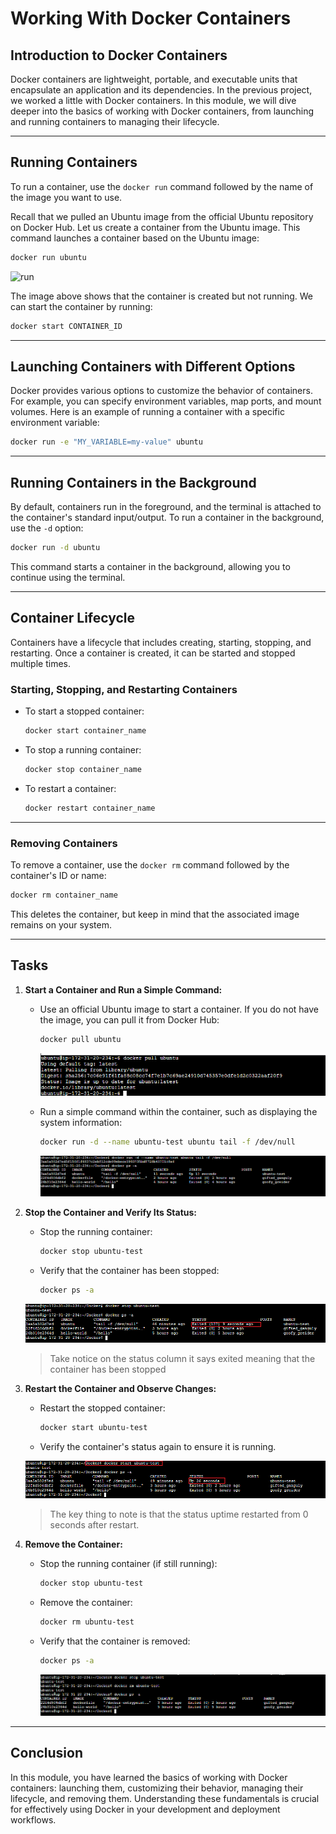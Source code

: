 # Working With Docker Containers

## Introduction to Docker Containers

Docker containers are lightweight, portable, and executable units that encapsulate an application and its dependencies. In the previous project, we worked a little with Docker containers. In this module, we will dive deeper into the basics of working with Docker containers, from launching and running containers to managing their lifecycle.

---

## Running Containers

To run a container, use the `docker run` command followed by the name of the image you want to use.

Recall that we pulled an Ubuntu image from the official Ubuntu repository on Docker Hub. Let us create a container from the Ubuntu image. This command launches a container based on the Ubuntu image:

```bash
docker run ubuntu
```

![run](link)

The image above shows that the container is created but not running. We can start the container by running:

```bash
docker start CONTAINER_ID
```

---

## Launching Containers with Different Options

Docker provides various options to customize the behavior of containers. For example, you can specify environment variables, map ports, and mount volumes. Here is an example of running a container with a specific environment variable:

```bash
docker run -e "MY_VARIABLE=my-value" ubuntu
```

---

## Running Containers in the Background

By default, containers run in the foreground, and the terminal is attached to the container's standard input/output. To run a container in the background, use the `-d` option:

```bash
docker run -d ubuntu
```

This command starts a container in the background, allowing you to continue using the terminal.

---

## Container Lifecycle

Containers have a lifecycle that includes creating, starting, stopping, and restarting. Once a container is created, it can be started and stopped multiple times.

### Starting, Stopping, and Restarting Containers

- To start a stopped container:

  ```bash
  docker start container_name
  ```

- To stop a running container:

  ```bash
  docker stop container_name
  ```

- To restart a container:

  ```bash
  docker restart container_name
  ```

---

### Removing Containers

To remove a container, use the `docker rm` command followed by the container's ID or name:

```bash
docker rm container_name
```

This deletes the container, but keep in mind that the associated image remains on your system.

---

## Tasks

1. **Start a Container and Run a Simple Command:**
    - Use an official Ubuntu image to start a container. If you do not have the image, you can pull it from Docker Hub:

      ```bash
      docker pull ubuntu
      ```
      ![Docker Pull](img/1.a.Ducker_Pull.png)

    - Run a simple command within the container, such as displaying the system information:

      ```bash
      docker run -d --name ubuntu-test ubuntu tail -f /dev/null 
      ```      
      ![Docker Run](img/1.b.Docker_Run.png)

2. **Stop the Container and Verify Its Status:**
    - Stop the running container:

      ```bash
      docker stop ubuntu-test
      ```



    - Verify that the container has been stopped:

      ```bash
      docker ps -a
      ```

    ![Docker Stop](img/1.c.Docker_Stop.png)

    > Take notice on the status column it says exited meaning that the container has been stopped

3. **Restart the Container and Observe Changes:**
    - Restart the stopped container:

      ```bash
      docker start ubuntu-test
      ```


    - Verify the container's status again to ensure it is running.

    ![Docker Start](img/1.d.Docker_Start.png)


    > The key thing to note is that the status uptime restarted from 0 seconds after restart.



4. **Remove the Container:**
    - Stop the running container (if still running):

      ```bash
      docker stop ubuntu-test
      ```

    - Remove the container:

      ```bash
      docker rm ubuntu-test
      ```

    - Verify that the container is removed:

      ```bash
      docker ps -a
      ```

      ![Docker Remove](img/1.e.Docker_RM.png)



---

## Conclusion

In this module, you have learned the basics of working with Docker containers: launching them, customizing their behavior, managing their lifecycle, and removing them. Understanding these fundamentals is crucial for effectively using Docker in your development and deployment workflows.

